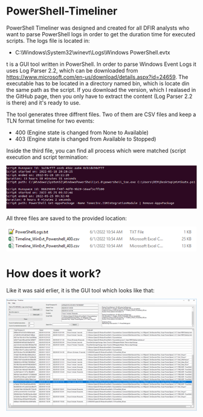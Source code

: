 # PowerShell-Timeliner

PowerShell Timeliner was designed and created for all DFIR analysts who want to parse PowerShell logs in order to get the duration time for executed scripts. The logs file is located in:

- C:\Windows\System32\winevt\Logs\Windows PowerShell.evtx

t is a GUI tool written in PowerShell. In order to parse Windows Event Logs it uses Log Parser 2.2, which can be downloaded from https://www.microsoft.com/en-us/download/details.aspx?id=24659. The executable has to be located in a directory named bin, which is locate din the same path as the script. If you download the version, which I realased in the GitHub page, then you only have to extract the content (Log Parser 2.2 is there) and it's ready to use. 

The tool generates three diffrent files. Two of them are CSV files and keep a TLN format timeline for two events:

- 400 (Engine state is changed from None to Available)
- 403 (Engine state is changed from Available to Stopped)

Inside the third file, you can find all process which were matched (script execution and script termination:

![alt text](https://github.com/gajos112/PowerShell-Timeliner/blob/main/images/15.PNG?raw=true)

All three files are saved to the provided location:

![alt text](https://github.com/gajos112/PowerShell-Timeliner/blob/main/images/14.PNG?raw=true)

# How does it work?

Like it was said erlier, it is the GUI tool which looks like that:

![alt text](https://github.com/gajos112/PowerShell-Timeliner/blob/main/images/6_.png?raw=true)
